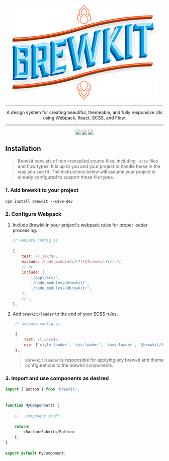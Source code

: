 <p align="center">
  <img width="460" height="300" src=".build/storybook/logo.png">
</p>

---

<p align="center">A design system for creating beautiful, themeable, and fully responsive UIs using Webpack, React, SCSS, and Flow.</p>

---

<p align="center">
    <img src="https://img.shields.io/badge/license-MIT-blue.svg">
    <img src="https://img.shields.io/badge/maintained%20with-lerna-cc00ff.svg">
    <img src="https://cdn.jsdelivr.net/gh/storybookjs/brand@master/badge/badge-storybook.svg">
</p>


## Installation

> Brewkit consists of non-transpiled source files, including `.scss` files and flow types. It is up to you and your project to handle these in the way you see fit. The instructions below will assume your project is already configured to support these file types.

### 1. Add brewkit to your project
`npm install brewkit --save-dev`
    
### 2. Configure Webpack
1. Include Brewkit in your project's webpack rules for proper loader processing.
    ```js
    // webpack.config.js

    {
        test: /\.jsx?$/,
        exclude: /node_modules\/(?!(@?brewkit)\/).*/,
        // or
        include: [
            '/app\/src/',
            '/node_modules\/brewkit/',
            '/node_modules\/@brewkit/',
        ],
        // ...
    },
    ```
    
1. Add `brewkit/loader` to the end of your SCSS rules.
   ```js
    // webpack.config.js

    {
        test: /\.scss$/,
        use: ['style-loader', 'css-loader', 'sass-loader', '@brewkit/loader'],
    },
    ```
    > `@brewkit/loader` is responsible for applying any brewkit and theme configurations to the brewkit components.


### 3. Import and use components as desired
```js
import { Button } from 'brewkit';


function MyComponent() {

    // ..component stuff..

    return(
        <Button>Submit</Button>
    );
}

export default MyComponent;
```
